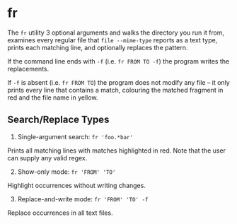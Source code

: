 # fr
The `fr` utility 3 optional arguments and walks the directory you run it from, examines every regular file that `file --mime-type` reports as a text type, prints each matching line, and optionally replaces the pattern.

If the command line ends with `-f` (i.e. `fr FROM TO -f`) the program writes the replacements.

If `-f` is absent (i.e. `fr FROM TO`) the program does not modify any file – it only prints every line that contains a match, colouring the matched fragment in red and the file name in yellow.

## Search/Replace Types

1. Single-argument search: `fr 'foo.*bar'`

Prints all matching lines with matches highlighted in red. Note that the user can supply any valid regex.

2. Show-only mode: `fr 'FROM' 'TO'`

Highlight occurrences without writing changes.

3. Replace-and-write mode: `fr 'FROM' 'TO' -f`

Replace occurrences in all text files.

